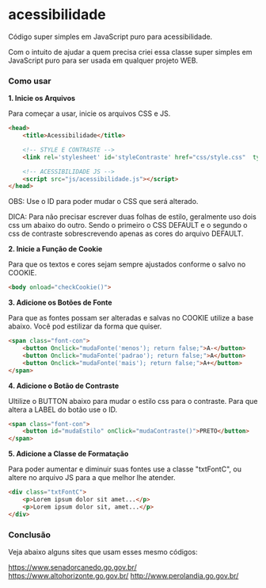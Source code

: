 # acessibilidade
Código super simples em JavaScript puro para acessibilidade.

Com o intuito de ajudar a quem precisa criei essa classe super simples em JavaScript puro para ser usada em qualquer projeto WEB. 

<h3>Como usar</h3>

<b>1. Inicie os Arquivos</b>

Para começar a usar, inicie os arquivos CSS e JS.

```html
<head>
    <title>Acessibilidade</title>

    <!-- STYLE E CONTRASTE -->
    <link rel='stylesheet' id='styleContraste' href="css/style.css"  type='text/css' media='all' />

    <!-- ACESSIBILIDADE JS -->
    <script src="js/acessibilidade.js"></script>
</head>
```

OBS: Use o ID para poder mudar o CSS que será alterado. 

DICA: Para não precisar escrever duas folhas de estilo, geralmente uso dois css um abaixo do outro. Sendo o primeiro o CSS DEFAULT e o segundo o css de contraste sobrescrevendo apenas as cores do arquivo DEFAULT. 

<b>2. Inicie a Função de Cookie</b>

Para que os textos e cores sejam sempre ajustados conforme o salvo no COOKIE.

```html
<body onload="checkCookie()">
```

<b>3. Adicione os Botões de Fonte</b>

Para que as fontes possam ser alteradas e salvas no COOKIE utilize a base abaixo. Você pod estilizar da forma que quiser.

```html
<span class="font-con">
    <button Onclick="mudaFonte('menos'); return false;">A-</button>
    <button Onclick="mudaFonte('padrao'); return false;">A</button>
    <button Onclick="mudaFonte('mais'); return false;">A+</button>
</span>
```

<b>4. Adicione o Botão de Contraste</b>

Ultilize o BUTTON abaixo para mudar o estilo css para o contraste. Para que altera a LABEL do botão use o ID.

```html
<span class="font-con">
    <button id="mudaEstilo" onClick="mudaContraste()">PRETO</button>
</span>
```

<b>5. Adicione a Classe de Formatação</b>

Para poder aumentar e diminuir suas fontes use a classe "txtFontC", ou altere no arquivo JS para a que melhor lhe atender. 

```html
<div class="txtFontC">
    <p>Lorem ipsum dolor sit amet...</p>
    <p>Lorem ipsum dolor sit, amet...</p>
</div>
```

<h3>Conclusão</h3>

Veja abaixo alguns sites que usam esses mesmo códigos:

https://www.senadorcanedo.go.gov.br/
https://www.altohorizonte.go.gov.br/
http://www.perolandia.go.gov.br/